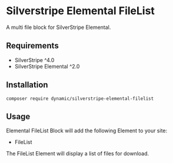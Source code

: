 # Silverstripe Elemental FileList

A multi file block for SilverStripe Elemental.

## Requirements

- SilverStripe ^4.0
- SilverStripe Elemental ^2.0

## Installation

`composer require dynamic/silverstripe-elemental-filelist`

## Usage

Elemental FileList Block will add the following Element to your site:

* FileList

The FileList Element will display a list of files for download. 


